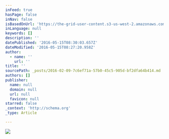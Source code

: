 ```yaml
---
inFeed: true
hasPage: false
inNav: false
isBasedOnUrl: 'https://the-grid-user-content.s3-us-west-2.amazonaws.com/9162190c-a748-49d0-931d-5860627427d1.png'
inLanguage: null
keywords: []
description: ''
datePublished: '2016-05-15T08:30:03.657Z'
dateModified: '2016-05-15T08:27:20.958Z'
author:
  - name: ''
    url: ''
title: ''
sourcePath: _posts/2016-02-09-7c6ef71a-57b0-45c5-905d-bf2dfa64b414.md
authors: []
publisher:
  name: null
  domain: null
  url: null
  favicon: null
starred: false
_context: 'http://schema.org'
_type: Article

---
```

![](https://s3-us-west-2.amazonaws.com/the-grid-img/p/8b0a024d50a7b75375168cd5e07b1b32ff0c4069.png)
